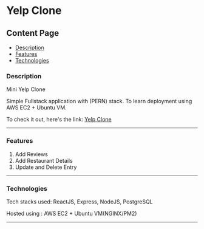 # Yelp Clone

## Content Page

- [Description](#description)
- [Features](#features)
- [Technologies](#technologies)

### Description

Mini Yelp Clone

Simple Fullstack application with (PERN) stack. To learn deployment using AWS EC2 + Ubuntu VM.

To check it out, here's the link: [Yelp Clone](http://18.189.17.36/)

---

### Features

1. Add Reviews
2. Add Restaurant Details
3. Update and Delete Entry

---

### Technologies

Tech stacks used: ReactJS, Express, NodeJS, PostgreSQL

Hosted using : AWS EC2 + Ubuntu VM(NGINX/PM2)

---
